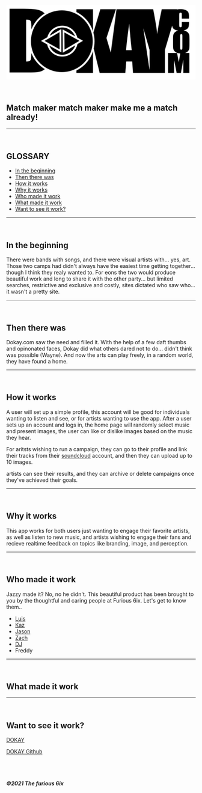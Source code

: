 ![logo](/logo/dokaylogo.png)

<BR>

## Match maker match maker make me a match already!

---

<br>

## GLOSSARY

- [In the beginning](##In-the-beginning)
- [Then there was](##Then-there-was)
- [How it works](##How-it-works)
- [Why it works](##Why-it-works)
- [Who made it work](##Who-made-it-work)
- [What made it work](##What-made-it-work)
- [Want to see it work?](##Want-to-see-it-work?)

---

<br>

## In the beginning

There were bands with songs, and there were visual artists with... yes, art. Those two camps had didn't always have the easiest time getting together... though I think they realy wanted to. For eons the two
would produce beautiful work and long to share it with the other party... but limited searches, restrictive and exclusive and costly, sites dictated who saw who... it wasn't a pretty site.

---

<br>

## Then there was

Dokay.com saw the need and filled it.
With the help of a few daft thumbs and opinonated faces, Dokay did what others dared not to do... didn't think was possible (Wayne). And now the arts can play freely, in a random world, they have found a home.

---

<br>

## How it works

A user will set up a simple profile, this account will be good for individuals wanting to listen and see, or for artists wanting to use the app. After a user sets up an account and logs in, the home page will randomly select music and present images, the user can like or dislike images based on the music they hear.

For aritsts wishing to run a campaign, they can go to their profile and link their tracks from their [soundcloud](www.soundcloud.com) account, and then they can upload up to 10 images.

artists can see their results, and they can archive or delete campaigns once they've achieved their goals.

---

<br>

## Why it works

This app works for both users just wanting to engage their favorite artists, as well as listen to new music, and artists wishing to engage their fans and recieve realtime feedback on topics like branding, image, and perception.

---

<br>

## Who made it work

Jazzy made it? No, no he didn't. This beautiful product has been brought to you by the thoughtful and caring people at Furious 6ix. Let's get to know them..

- [Luis](https://github.com/luiscabrera77)
- [Kaz](https://github.com/justbekazu)
- [Jason](https://github.com/jayeebee)
- [Zach](https://github.com/zpuckett)
- [DJ]()
- Freddy

---

<br>

## What made it work

---

<br>

## Want to see it work?

[DOKAY](www.Dokay.com)

[DOKAY Github](https://github.com/luiscabrera77/dokay.git)

<br>
<br>

##### ©2021 The furious 6ix
